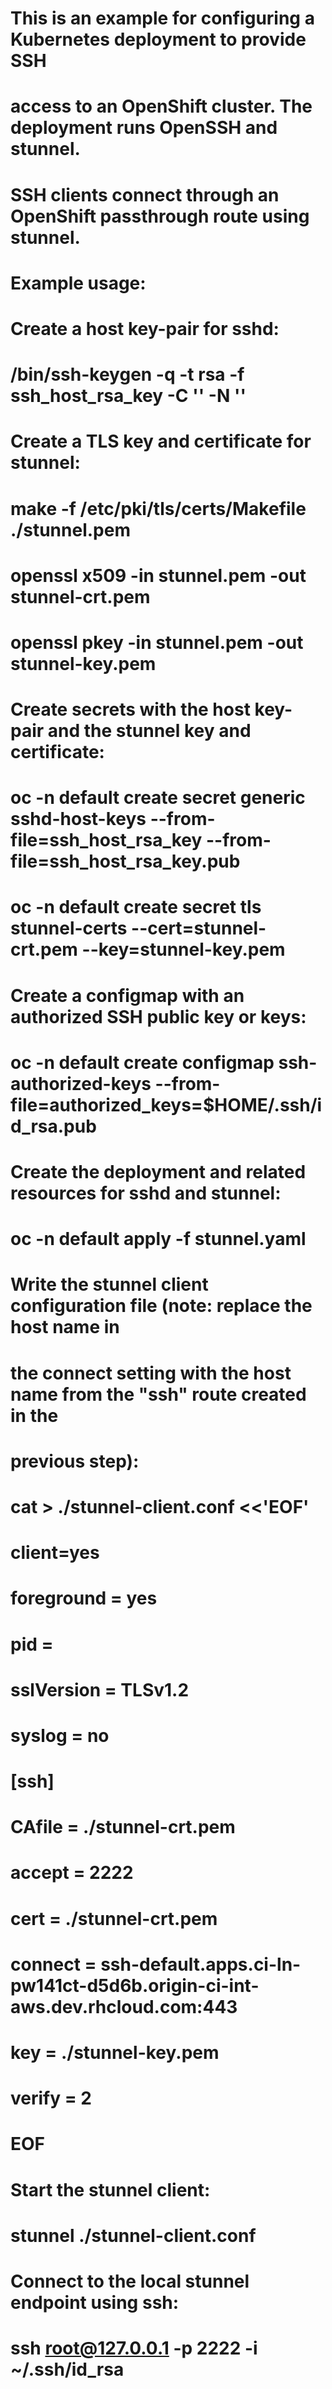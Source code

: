 # This is an example for configuring a Kubernetes deployment to provide SSH
# access to an OpenShift cluster.  The deployment runs OpenSSH and stunnel.
# SSH clients connect through an OpenShift passthrough route using stunnel.
#
# Example usage:
#
# Create a host key-pair for sshd:
#
#     /bin/ssh-keygen -q -t rsa -f ssh_host_rsa_key -C '' -N ''
#
# Create a TLS key and certificate for stunnel:
#
#     make -f /etc/pki/tls/certs/Makefile ./stunnel.pem
#     openssl x509 -in stunnel.pem -out stunnel-crt.pem
#     openssl pkey -in stunnel.pem -out stunnel-key.pem
#
# Create secrets with the host key-pair and the stunnel key and certificate:
#
#     oc -n default create secret generic sshd-host-keys --from-file=ssh_host_rsa_key --from-file=ssh_host_rsa_key.pub
#     oc -n default create secret tls stunnel-certs --cert=stunnel-crt.pem --key=stunnel-key.pem
#
# Create a configmap with an authorized SSH public key or keys:
#
#     oc -n default create configmap ssh-authorized-keys --from-file=authorized_keys=$HOME/.ssh/id_rsa.pub
#
# Create the deployment and related resources for sshd and stunnel:
#
#     oc -n default apply -f stunnel.yaml
#
# Write the stunnel client configuration file (note: replace the host name in
# the connect setting with the host name from the "ssh" route created in the
# previous step):
#
#     cat > ./stunnel-client.conf <<'EOF'
#     client=yes
#     foreground = yes
#     pid = 
#     sslVersion = TLSv1.2
#     syslog = no
#     
#     [ssh]
#     CAfile = ./stunnel-crt.pem
#     accept = 2222
#     cert = ./stunnel-crt.pem
#     connect = ssh-default.apps.ci-ln-pw141ct-d5d6b.origin-ci-int-aws.dev.rhcloud.com:443
#     key = ./stunnel-key.pem
#     verify = 2
#     EOF
#
# Start the stunnel client:
#
#     stunnel ./stunnel-client.conf
#
# Connect to the local stunnel endpoint using ssh:
#
#     ssh root@127.0.0.1 -p 2222 -i ~/.ssh/id_rsa
#

